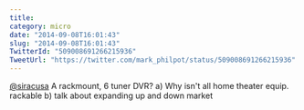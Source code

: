 ```yaml
---
title: 
category: micro
date: "2014-09-08T16:01:43"
slug: "2014-09-08T16:01:43"
TwitterId: "509008691266215936"
TweetUrl: "https://twitter.com/mark_philpot/status/509008691266215936"
---
```


[@siracusa](https://twitter.com/siracusa) A rackmount, 6 tuner DVR? a) Why isn't
all home theater equip. rackable b) talk about expanding up and down market
